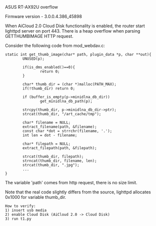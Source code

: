 ASUS RT-AX92U overflow

Firmware version - 3.0.0.4.386_45898

When AiCloud 2.0 Cloud Disk functionality is enabled, the router start lighttpd server on port 443.
There is a heap overflow when parsing GETTHUMBIMAGE HTTP request.

Consider the following code from mod_webdav.c:

```
static int get_thumb_image(char* path, plugin_data *p, char **out){
        UNUSED(p);
        
        if(is_dms_enabled()==0){
                return 0;
        }
        
        char* thumb_dir = (char *)malloc(PATH_MAX);
        if(!thumb_dir) return 0;

        if (buffer_is_empty(p->minidlna_db_dir))
                get_minidlna_db_path(p);
        
        strcpy(thumb_dir, p->minidlna_db_dir->ptr);
        strcat(thumb_dir, "/art_cache/tmp");
        
        char* filename = NULL;  
        extract_filename(path, &filename);
        const char *dot = strrchr(filename, '.');
        int len = dot - filename;
        
        char* filepath = NULL;
        extract_filepath(path, &filepath);
                                        
        strcat(thumb_dir, filepath);
        strncat(thumb_dir, filename, len);
        strcat(thumb_dir, ".jpg");
		...
}
```

The variable 'path' comes from http request, there is no size limit.

Note that the real code slightly differs from the source, lighttpd allocates 0x1000 for variable thumb_dir.

```
How to verify:
1) insert usb media
2) enable Cloud Disk (AiCloud 2.0 -> Cloud Disk)
3) run t1.py
```
